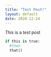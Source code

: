 ```yaml
---
title: "Test Post!"
layout: default
date: 2020-12-24
---
```


*This* is a _test_ post

```python
if this is true:
  #then
  that()
```
